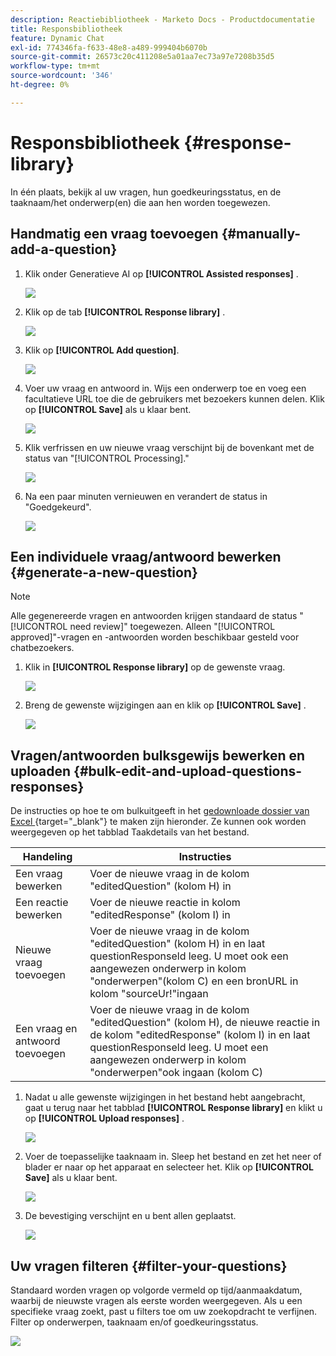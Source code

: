 ```yaml
---
description: Reactiebibliotheek - Marketo Docs - Productdocumentatie
title: Responsbibliotheek
feature: Dynamic Chat
exl-id: 774346fa-f633-48e8-a489-999404b6070b
source-git-commit: 26573c20c411208e5a01aa7ec73a97e7208b35d5
workflow-type: tm+mt
source-wordcount: '346'
ht-degree: 0%

---
```


# Responsbibliotheek {#response-library}

In één plaats, bekijk al uw vragen, hun goedkeuringsstatus, en de taaknaam/het onderwerp(en) die aan hen worden toegewezen.

## Handmatig een vraag toevoegen {#manually-add-a-question}

1. Klik onder Generatieve AI op **[!UICONTROL Assisted responses]** .

   ![](assets/response-library-1.png)

1. Klik op de tab **[!UICONTROL Response library]** .

   ![](assets/response-library-2.png)

1. Klik op **[!UICONTROL Add question]**.

   ![](assets/response-library-3.png)

1. Voer uw vraag en antwoord in. Wijs een onderwerp toe en voeg een facultatieve URL toe die de gebruikers met bezoekers kunnen delen. Klik op **[!UICONTROL Save]** als u klaar bent.

   ![](assets/response-library-4.png)

1. Klik verfrissen en uw nieuwe vraag verschijnt bij de bovenkant met de status van &quot;[!UICONTROL Processing].&quot;

   ![](assets/response-library-5.png)

1. Na een paar minuten vernieuwen en verandert de status in &quot;Goedgekeurd&quot;.

   ![](assets/response-library-6.png)

## Een individuele vraag/antwoord bewerken {#generate-a-new-question}

>[!NOTE]
>
>Alle gegenereerde vragen en antwoorden krijgen standaard de status &quot;[!UICONTROL need review]&quot; toegewezen. Alleen &quot;[!UICONTROL approved]&quot;-vragen en -antwoorden worden beschikbaar gesteld voor chatbezoekers.

1. Klik in **[!UICONTROL Response library]** op de gewenste vraag.

   ![](assets/response-library-7.png)

1. Breng de gewenste wijzigingen aan en klik op **[!UICONTROL Save]** .

   ![](assets/response-library-8.png)

## Vragen/antwoorden bulksgewijs bewerken en uploaden {#bulk-edit-and-upload-questions-responses}

De instructies op hoe te om bulkuitgeeft in het [ gedownloade dossier van Excel ](/help/marketo/product-docs/demand-generation/dynamic-chat/generative-ai/question-generation.md#download-questions-and-responses){target="_blank"} te maken zijn hieronder. Ze kunnen ook worden weergegeven op het tabblad Taakdetails van het bestand.

<table>
<thead>
  <tr>
    <th>Handeling</th>
    <th>Instructies</th>
  </tr>
</thead>
<tbody>
  <tr>
    <td>Een vraag bewerken</td>
    <td>Voer de nieuwe vraag in de kolom "editedQuestion" (kolom H) in</td>
  </tr>
  <tr>
    <td>Een reactie bewerken</td>
    <td>Voer de nieuwe reactie in kolom "editedResponse" (kolom I) in</td>
  </tr>
  <tr>
    <td>Nieuwe vraag toevoegen</td>
    <td>Voer de nieuwe vraag in de kolom "editedQuestion" (kolom H) in en laat questionResponseld leeg. U moet ook een aangewezen onderwerp in kolom "onderwerpen"(kolom C) en een bronURL in kolom "sourceUr!"ingaan</td>
  </tr>
  <tr>
    <td>Een vraag en antwoord toevoegen</td>
    <td>Voer de nieuwe vraag in de kolom "editedQuestion" (kolom H), de nieuwe reactie in de kolom "editedResponse" (kolom I) in en laat questionResponseld leeg. U moet een aangewezen onderwerp in kolom "onderwerpen"ook ingaan (kolom C)</td>
  </tr>
</tbody>
</table>

1. Nadat u alle gewenste wijzigingen in het bestand hebt aangebracht, gaat u terug naar het tabblad **[!UICONTROL Response library]** en klikt u op **[!UICONTROL Upload responses]** .

   ![](assets/response-library-9.png)

1. Voer de toepasselijke taaknaam in. Sleep het bestand en zet het neer of blader er naar op het apparaat en selecteer het. Klik op **[!UICONTROL Save]** als u klaar bent.

   ![](assets/response-library-10.png)

1. De bevestiging verschijnt en u bent allen geplaatst.

   ![](assets/response-library-11.png)

## Uw vragen filteren {#filter-your-questions}

Standaard worden vragen op volgorde vermeld op tijd/aanmaakdatum, waarbij de nieuwste vragen als eerste worden weergegeven. Als u een specifieke vraag zoekt, past u filters toe om uw zoekopdracht te verfijnen. Filter op onderwerpen, taaknaam en/of goedkeuringsstatus.

![](assets/response-library-12.png)
